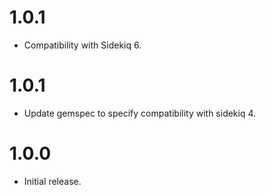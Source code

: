 # 1.0.1

* Compatibility with Sidekiq 6.

# 1.0.1

* Update gemspec to specify compatibility with sidekiq 4.

# 1.0.0

* Initial release.
